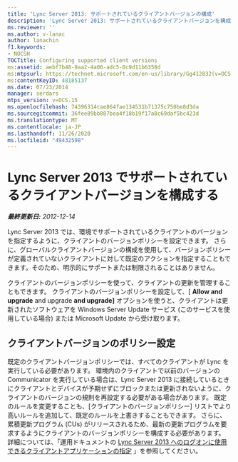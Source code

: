 ```yaml
---
title: 'Lync Server 2013: サポートされているクライアントバージョンの構成'
description: 'Lync Server 2013: サポートされているクライアントバージョンを構成します。'
ms.reviewer: ''
ms.author: v-lanac
author: lanachin
f1.keywords:
- NOCSH
TOCTitle: Configuring supported client versions
ms:assetid: aebf7b48-9aa2-4a06-adc5-0c9d11b6358d
ms:mtpsurl: https://technet.microsoft.com/en-us/library/Gg412832(v=OCS.15)
ms:contentKeyID: 48185137
ms.date: 07/23/2014
manager: serdars
mtps_version: v=OCS.15
ms.openlocfilehash: 74396314cae864fae134531b71375c750be8d3da
ms.sourcegitcommit: 36fee89bb887bea4f18b19f17a8c69daf5bc423d
ms.translationtype: MT
ms.contentlocale: ja-JP
ms.lasthandoff: 11/26/2020
ms.locfileid: "49432598"
---
```

# <a name="configuring-supported-client-versions-in-lync-server-2013"></a>Lync Server 2013 でサポートされているクライアントバージョンを構成する

<div data-xmlns="http://www.w3.org/1999/xhtml">

<div class="topic" data-xmlns="http://www.w3.org/1999/xhtml" data-msxsl="urn:schemas-microsoft-com:xslt" data-cs="https://msdn.microsoft.com/">

<div data-asp="https://msdn2.microsoft.com/asp">



</div>

<div id="mainSection">

<div id="mainBody">

<span> </span>

_**最終更新日:** 2012-12-14_

Lync Server 2013 では、環境でサポートされているクライアントのバージョンを指定するように、クライアントのバージョンポリシーを設定できます。 さらに、グローバルクライアントバージョンの構成を使用して、バージョンポリシーが定義されていないクライアントに対して既定のアクションを指定することもできます。そのため、明示的にサポートまたは制限されることはありません。

クライアントのバージョンポリシーを使って、クライアントの更新を管理することもできます。 クライアントのバージョンポリシーを設定して、[ **Allow and upgrade** and upgrade **and upgrade]** オプションを使うと、クライアントは更新されたソフトウェアを Windows Server Update サービス (このサービスを使用している場合) または Microsoft Update から受け取ります。

<div>

## <a name="client-version-policy-settings"></a>クライアントバージョンのポリシー設定

既定のクライアントバージョンポリシーでは、すべてのクライアントが Lync を実行している必要があります。 環境内のクライアントで以前のバージョンの Communicator を実行している場合は、Lync Server 2013 に接続しているときにクライアントとデバイスが予期せずにブロックまたは更新されないように、クライアントのバージョンの規則を再設定する必要がある場合があります。 既定のルールを変更することも、[クライアントのバージョンポリシー] リストでより高いルールを追加して、既定のルールを上書きすることもできます。 さらに、累積更新プログラム (CUs) がリリースされるため、最新の更新プログラムを要求するようにクライアントのバージョンポリシーを構成する必要があります。 詳細については、「運用ドキュメントの [Lync Server 2013 へのログオンに使用できるクライアントアプリケーションの指定](lync-server-2013-specifying-the-client-applications-that-can-be-used-to-log-on-to-lync-server-2013.md) 」を参照してください。

</div>

</div>

<span> </span>

</div>

</div>

</div>

